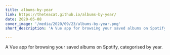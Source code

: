 ```yaml
---
title: albums-by-year
link: https://theteacat.github.io/albums-by-year/
date: 2020-05-08
cover_image: '/media/2020/09/23/albums-by-year.png'
short_description: 'A Vue app for browsing your saved albums on Spotify, categorised by year.'

---
```

A Vue app for browsing your saved albums on Spotify, categorised by year.